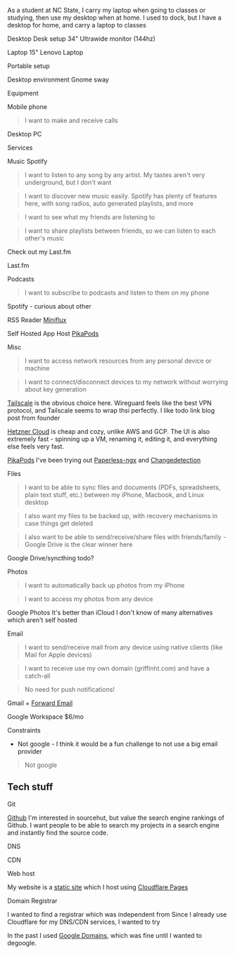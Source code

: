 As a student at NC State, I carry my laptop when going to classes or studying, then use my desktop when at home. I used to dock, but 
I have a desktop for home, and carry a laptop to classes


Desktop
Desk setup
34" Ultrawide monitor (144hz)

Laptop
15" Lenovo Laptop


Portable setup

Desktop environment
Gnome
sway




Equipment

Mobile phone

> I want to make and receive calls

> 

Desktop PC




Services



Music
Spotify
> I want to listen to any song by any artist. My tastes aren't very underground, but I don't want 

> I want to discover new music easily. Spotify has plenty of features here, with song radios, auto generated playlists, and more

> I want to see what my friends are listening to

> I want to share playlists between friends, so we can listen to each other's music

Check out my Last.fm

Last.fm

Podcasts

> I want to subscribe to podcasts and listen to them on my phone

Spotify - curious about other 

RSS Reader
[Miniflux](https://miniflux.app/hosting.html)

Self Hosted App Host
[PikaPods](https://www.pikapods.com/pods)

Misc


> I want to access network resources from any personal device or machine

> I want to connect/disconnect devices to my network without worrying about key generation

[Tailscale](https://tailscale.com/) is the obvious choice here. Wireguard feels like the best VPN protocol, and Tailscale seems to wrap thsi perfectly. I like todo link blog post from founder

[Hetzner Cloud](https://www.hetzner.com/cloud/) is cheap and cozy, unlike AWS and GCP. The UI is also extremely fast - spinning up a VM, renaming it, editing it, and everything else feels very fast.

[PikaPods](https://www.pikapods.com/pods)
I've been trying out [Paperless-ngx](https://paperless-ngx.com/) and [Changedetection](https://changedetection.io/)


Files

> I want to be able to sync files and documents (PDFs, spreadsheets, plain text stuff, etc.) between my iPhone, Macbook, and Linux desktop

> I also want my files to be backed up, with recovery mechanisms in case things get deleted

> I also want to be able to send/receive/share files with friends/family - Google Drive is the clear winner here

Google Drive/syncthing todo?


Photos

> I want to automatically back up photos from my iPhone

> I want to access my photos from any device

Google Photos
It's better than iCloud
I don't know of many alternatives which aren't self hosted

Email

> I want to send/receive mail from any device using native clients (like Mail for Apple devices)

> I want to receive use my own domain (griffinht.com) and have a catch-all

> No need for push notifications!

Gmail + [Forward Email](https://forwardemail.net/en)

Google Workspace $6/mo

Constraints

- Not google - I think it would be a fun challenge to not use a big email provider

> Not google





## Tech stuff

Git

[Github](https://github.com/griffinht)
I'm interested in sourcehut, but value the search engine rankings of Github. I want people to be able to search my projects in a search engine and instantly find the source code.

DNS

CDN

Web host

My website is a [static site](https://indieweb.org/static_site) which I host using [Cloudflare Pages](https://pages.cloudflare.com/)


Domain Registrar

I wanted to find a registrar which was independent from Since I already use Cloudflare for my DNS/CDN services, I wanted to try

In the past I used [Google Domains](https://en.wikipedia.org/wiki/Google_Domains), which was fine until I wanted to degoogle.
